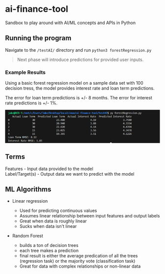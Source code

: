 # ai-finance-tool
Sandbox to play around with AI/ML concepts and APIs in Python

## Running the program
Navigate to the `/testAI/` directory and run `python3 forestRegression.py`

> Next phase will introduce predictions for provided user inputs.

### Example Results

Using a basic forest regression model on a sample data set with 100 decision tress, the model provides interest rate and loan term predictions.

The error for loan term predictions is +/- 8 months. The error for interest rate predictions is +/- 1%.

![Example results](/forest-regression-example.png)

## Terms

Features - Input data provided to the model  
Label/Target(s) - Output data we want to predict with the model

## ML Algorithms

- Linear regression
    - Used for predicting continuous values
    - Assumes linear relationship between input features and output labels
    - Great when data is roughly linear
    - Sucks when data isn't linear

- Random Forest
    - builds a ton of decision trees
    - each tree makes a prediction
    - final result is either the average predication of all the trees (regression task) or the majority vote (classification task)
    - Great for data with complex relationships or non-linear data

